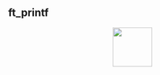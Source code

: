 ft_printf
-----

<p align="center">
  <a href="https://github.com/Albertoocbs/ft_printf">
    <img src="(https://github.com/Albertoocbs/ft_printf/blob/master/ft_printf_circle.png" width="80"/>
  </a>
</p>
